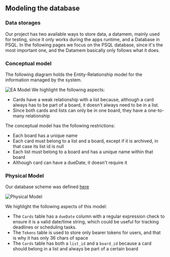 ## Modeling the database

### Data storages
Our project has two available ways to store data, a datamem, mainly used for testing, since it only works during the
apps runtime, and a Database in PSQL. In the following pages we focus on the PSQL database, since it's the most 
important one, and the Datamem basically only follows what it does.

### Conceptual model ###

The following diagram holds the Entity-Relationship model for the information managed by the system.

![EA Model](https://github.com/isel-leic-ls/2223-2-LEIC41N-G01/blob/main/docs/images/EAModel.png?raw=true)
We highlight the following aspects:

* Cards have a weak relationship with a list because, although a card always has to be part of a board, it doesn't always
  need to be in a list.
* Since both cards and lists can only be in one board, they have a one-to-many relationship

The conceptual model has the following restrictions:

* Each board has a unique name
* Each card must belong to a list and a board, except if it is archived, in that case its list id is null
* Each list must belong to a board and has a unique name within that board
* Although card can have a dueDate, it doesn't require it

### Physical Model ###

Our database scheme was
defined [here](https://github.com/isel-leic-ls/2223-2-LEIC41N-G01/blob/main/src/main/sql/createSchema.sql)

![Physical Model](https://github.com/isel-leic-ls/2223-2-LEIC41N-G01/blob/main/docs/images/DBDiagram.png?raw=true)

We highlight the following aspects of this model:

* The `Cards` table has a `dueDate` column with a regular expression check to ensure it is a valid date/time string,
  which could be useful for tracking deadlines or scheduling tasks.
* The `Tokens` table is used to store only bearer tokens for users, and that is why it has only 36 chars of space
* The `Cards` table has both a `list_id` and a `board_id` because a card should belong in a list and always be part of a
  certain board
